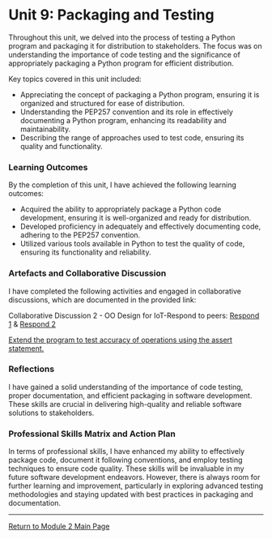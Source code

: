 # Unit 9: Packaging and Testing

Throughout this unit, we delved into the process of testing a Python program and packaging it for distribution to stakeholders. The focus was on understanding the importance of code testing and the significance of appropriately packaging a Python program for efficient distribution.

Key topics covered in this unit included:
 - Appreciating the concept of packaging a Python program, ensuring it is organized and structured for ease of distribution.
 - Understanding the PEP257 convention and its role in effectively documenting a Python program, enhancing its readability and maintainability.
 - Describing the range of approaches used to test code, ensuring its quality and functionality.

### Learning Outcomes
By the completion of this unit, I have achieved the following learning outcomes:
 - Acquired the ability to appropriately package a Python code development, ensuring it is well-organized and ready for distribution.
 - Developed proficiency in adequately and effectively documenting code, adhering to the PEP257 convention.
 - Utilized various tools available in Python to test the quality of code, ensuring its functionality and reliability.
   
### Artefacts and Collaborative Discussion
I have completed the following activities and engaged in collaborative discussions, which are documented in the provided link:

Collaborative Discussion 2 - OO Design for IoT-Respond to peers: [Respond 1](https://helenhelene.github.io/eportfolio/pdf/Module02_Discussion2_Respond1.pdf) & 
[Respond 2](https://helenhelene.github.io/eportfolio/pdf/Module02_Discussion2_Respond2.pdf)
 
[Extend the program to test accuracy of operations using the assert statement.](OOP_Unit09_Activity.md)

### Reflections
I have gained a solid understanding of the importance of code testing, proper documentation, and efficient packaging in software development. These skills are crucial in delivering high-quality and reliable software solutions to stakeholders.

### Professional Skills Matrix and Action Plan
In terms of professional skills, I have enhanced my ability to effectively package code, document it following conventions, and employ testing techniques to ensure code quality. These skills will be invaluable in my future software development endeavors. However, there is always room for further learning and improvement, particularly in exploring advanced testing methodologies and staying updated with best practices in packaging and documentation.

---

[Return to Module 2 Main Page](OOP.md)
